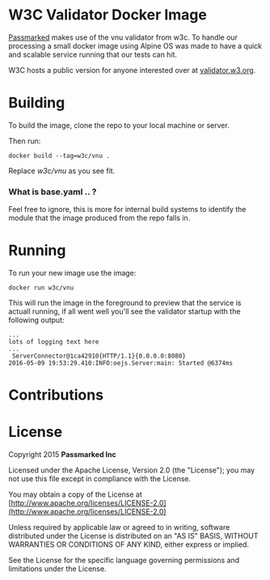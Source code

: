# W3C Validator Docker Image

[Passmarked](http://passmarked.com) makes use of the vnu validator from w3c. To handle our processing a small docker image using Alpine OS was made to have a quick and scalable service running that our tests can hit.

W3C hosts a public version for anyone interested over at [validator.w3.org](http://validator.w3.org).


# Building

To build the image, clone the repo to your local machine or server.

Then run:

```
docker build --tag=w3c/vnu .
```

Replace *w3c/vnu* as you see fit.

### What is base.yaml .. ?

Feel free to ignore, this is more for internal build systems to identify the module that the image produced from the repo falls in.

# Running

To run your new image use the image:

```
docker run w3c/vnu
```

This will run the image in the foreground to preview that the service is actuall running, if all went well you'll see the validator startup with the following output:

```
...
lots of logging text here
...
 ServerConnector@1ca42910{HTTP/1.1}{0.0.0.0:8080}
2016-05-09 19:53:29.410:INFO:oejs.Server:main: Started @6374ms
```


# Contributions

# License

Copyright 2015 **Passmarked Inc**

Licensed under the Apache License, Version 2.0 (the "License"); you may not use this file except in compliance with the License. 

You may obtain a copy of the License at [http://www.apache.org/licenses/LICENSE-2.0](http://www.apache.org/licenses/LICENSE-2.0)

Unless required by applicable law or agreed to in writing, software distributed under the License is distributed on an "AS IS" BASIS, WITHOUT WARRANTIES OR CONDITIONS OF ANY KIND, either express or implied.

See the License for the specific language governing permissions and limitations under the License.



